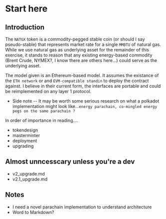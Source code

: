 # Start here

## Introduction 

The `NATGX` token is a commodity-pegged stable coin (or should I say pseudo-stable) 
that represents market rate for a  single `MMBTU` of natural gas. 
While we use natural gas as underlying asset for the remainder of this 
exercise, it stands to reason that any existing energy-based commodity (Brent Crude,
NYMEX?, I know there are others here...) could serve as the underlying asset.

The model given is an Ethereum-based model. It assumes the existance of the 
`ETH network` or and `EVM-compatible standin` to deploy the contract against. 
I believe in their current form, the interfaces are portable and could be 
reimplemented on any layer 1 protocol. 

* Side note --  It may be worth some serious research on what a polkadot implementation 
might look like...`energy parachain, co-mingled energy pegs on the same parachain ?`

In order of importance in reading....

- tokendesign
- masterminter
- deployment
- upgrading

## Almost unncesscary unless you're a dev

- v2_upgrade.md
- v2.1_upgrade.md

## Notes

* I need a novel parachain implementation to understand architecture
* Word to Markdown?



